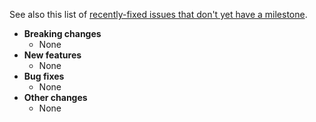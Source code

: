<!-- See the [v.7.0.0 milestone](https://github.com/approvals/ApprovalTests.cpp/milestone/2?closed=1) for the full list of changes. -->

See also this list of [recently-fixed issues that don't yet have a milestone](https://github.com/approvals/ApprovalTests.cpp/issues?utf8=✓&q=is%3Aclosed+no%3Amilestone+updated%3A%3E%3D2019-12-20+sort%3Aupdated-desc).

* **Breaking changes**
    * None
* **New features**
    * None
* **Bug fixes**
    * None
* **Other changes**
    * None
